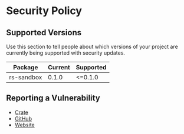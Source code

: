 # Security Policy

## Supported Versions

Use this section to tell people about which versions of your project are
currently being supported with security updates.

| Package    | Current | Supported |
|------------|---------|-----------|
| rs-sandbox |  0.1.0  |  <=0.1.0  |

## Reporting a Vulnerability

* [Crate](https://crates.io/crates/rs-sandbox)
* [GitHub](https://gitlab.com/FL03/rs-sandbox)
* [Website](https://scattered-systems.com)